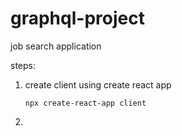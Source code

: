 # graphql-project
job search application

steps:
1. create client using create react app
    ```
    npx create-react-app client
    ```
3. 